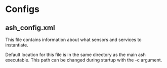 # Configs

## ash_config.xml

This file contains information about what sensors and services to instantiate.

Default location for this file is in the same directory as the main ash executable. This path can be changed during startup with the -c argument.
